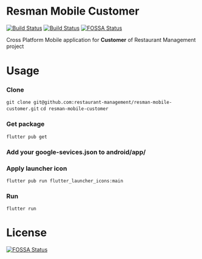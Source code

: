 # Resman Mobile Customer
[![Build Status](https://github.com/restaurant-management/resman-mobile-customer/workflows/Release%20APK/badge.svg?branch=master)](https://github.com/restaurant-management/resman-mobile-customer/actions?workflow=Release%20APK)
[![Build Status](https://github.com/restaurant-management/resman-mobile-customer/workflows/Test%20build%20APK/badge.svg?branch=master)](https://github.com/restaurant-management/resman-mobile-customer/actions?workflow=Test%20build%20APK)
[![FOSSA Status](https://app.fossa.io/api/projects/git%2Bgithub.com%2Frestaurant-management%2Fresman-mobile-customer.svg?type=shield)](https://app.fossa.io/projects/git%2Bgithub.com%2Frestaurant-management%2Fresman-mobile-customer?ref=badge_shield)

Cross Platform Mobile application for **Customer** of Restaurant Management project

# Usage

### Clone

`git clone git@github.com:restaurant-management/resman-mobile-customer.git`
`cd resman-mobile-customer`

### Get package

`flutter pub get`

### Add your google-sevices.json to android/app/

### Apply launcher icon

`flutter pub run flutter_launcher_icons:main`

### Run

`flutter run`

# License
[![FOSSA Status](https://app.fossa.io/api/projects/git%2Bgithub.com%2Frestaurant-management%2Fresman-mobile-customer.svg?type=large)](https://app.fossa.io/projects/git%2Bgithub.com%2Frestaurant-management%2Fresman-mobile-customer?ref=badge_large)
